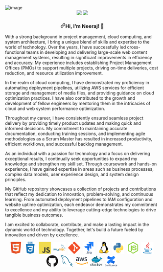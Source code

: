 <img width="1200" alt="image" src="https://github.com/Neerajraja10/Neeraj-Raja-overview/assets/114890256/56dd56ed-75ea-4239-8602-75afe2d5ec1e">

<div align="center" dir="auto">
<a href="https://www.linkedin.com/in/neeraj-raja-260a10104/" rel="nofollow"><img src="https://camo.githubusercontent.com/a0a9351981213a8f7a1f933af50f04f7b50f8c2926fce5e3c3d676868d63a3f4/68747470733a2f2f696d672e736869656c64732e696f2f62616467652f4c696e6b6564496e2d6433663665393f7374796c653d666f722d7468652d6261646765266c6162656c436f6c6f723d353535353535266c6f676f3d6c696e6b6564696e266c6f676f436f6c6f723d7768697465" data-canonical-src="https://img.shields.io/badge/LinkedIn-d3f6e9?style=for-the-badge&amp;labelColor=555555&amp;logo=linkedin&amp;logoColor=white" style="max-width: 100%;" target=”_blank”></a>
<a href="mailto:raja.n@northeastern.edu"><img src="https://camo.githubusercontent.com/793bdd22bd04b8772ef8af2dce03a309d9b99256d57496b805e6db096c5a2cc7/68747470733a2f2f696d672e736869656c64732e696f2f62616467652f476d61696c2d6433663665393f7374796c653d666f722d7468652d6261646765266c6162656c436f6c6f723d353535353535266c6f676f3d676d61696c266c6f676f436f6c6f723d7768697465" data-canonical-src="https://img.shields.io/badge/Gmail-d3f6e9?style=for-the-badge&amp;labelColor=555555&amp;logo=gmail&amp;logoColor=white" style="max-width: 100%;"></a>
<h3 tabindex="-1" dir="auto"><a id="user-content-hi-im-ashika-" class="anchor" aria-hidden="true" href="#hi-im-ashika-"><svg class="octicon octicon-link" viewBox="0 0 16 16" version="1.1" width="16" height="16" aria-hidden="true"><path d="m7.775 3.275 1.25-1.25a3.5 3.5 0 1 1 4.95 4.95l-2.5 2.5a3.5 3.5 0 0 1-4.95 0 .751.751 0 0 1 .018-1.042.751.751 0 0 1 1.042-.018 1.998 1.998 0 0 0 2.83 0l2.5-2.5a2.002 2.002 0 0 0-2.83-2.83l-1.25 1.25a.751.751 0 0 1-1.042-.018.751.751 0 0 1-.018-1.042Zm-4.69 9.64a1.998 1.998 0 0 0 2.83 0l1.25-1.25a.751.751 0 0 1 1.042.018.751.751 0 0 1 .018 1.042l-1.25 1.25a3.5 3.5 0 1 1-4.95-4.95l2.5-2.5a3.5 3.5 0 0 1 4.95 0 .751.751 0 0 1-.018 1.042.751.751 0 0 1-1.042.018 1.998 1.998 0 0 0-2.83 0l-2.5 2.5a1.998 1.998 0 0 0 0 2.83Z"></path></svg></a>Hi, I’m Neeraj! <g-emoji class="g-emoji" alias="wave" fallback-src="https://github.githubassets.com/images/icons/emoji/unicode/1f44b.png">👋</g-emoji></h3>
</div>


With a strong background in project management, cloud computing, and system architecture, I bring a unique blend of skills and expertise to the world of technology. Over the years, I have successfully led cross-functional teams in developing and delivering large-scale web content management systems, resulting in significant improvements in efficiency and accuracy. My experience includes establishing Project Management Offices (PMOs) to support multiple projects, driving on-time deliveries, cost reduction, and resource utilization improvement.

In the realm of cloud computing, I have demonstrated my proficiency in automating deployment pipelines, utilizing AWS services for efficient storage and management of media files, and providing guidance on cloud optimization practices. I have also contributed to the growth and development of fellow engineers by mentoring them in the intricacies of cloud and web system performance optimization.

Throughout my career, I have consistently ensured seamless project delivery by providing timely product updates and making quick and informed decisions. My commitment to maintaining accurate documentation, conducting training sessions, and implementing agile methodologies as a Scrum Master has resulted in increased productivity, efficient workflows, and successful backlog management.

As an individual with a passion for technology and a focus on delivering exceptional results, I continually seek opportunities to expand my knowledge and strengthen my skill set. Through coursework and hands-on experience, I have gained expertise in areas such as business processes, complex data models, user experience design, and system design principles.

My GitHub repository showcases a collection of projects and contributions that reflect my dedication to innovation, problem-solving, and continuous learning. From automated deployment pipelines to IAM configuration and website uptime optimization, each endeavor demonstrates my commitment to excellence and my ability to leverage cutting-edge technologies to drive tangible business outcomes.

I am excited to collaborate, contribute, and make a lasting impact in the dynamic world of technology. Together, let's build a future fueled by innovation and driven by excellence.
<div align="center">
  <img src="https://github.com/devicons/devicon/blob/master/icons/html5/html5-original.svg" alt="HTML" width="40" height="40"/>&nbsp;
  <img src="https://github.com/devicons/devicon/blob/master/icons/css3/css3-plain-wordmark.svg" alt="CSS" width="40" height="40"/>&nbsp;
  <img src="https://github.com/devicons/devicon/blob/master/icons/javascript/javascript-original.svg" alt="JavaScript" width="40" height="40"/>&nbsp;
  <img src="https://github.com/devicons/devicon/blob/master/icons/mysql/mysql-original-wordmark.svg" alt="MySQL" width="40" height="40"/>&nbsp;
  <img src="https://github.com/devicons/devicon/blob/master/icons/git/git-plain.svg" alt="Git" width="40" height="40"/>&nbsp;
  <img src="https://raw.githubusercontent.com/devicons/devicon/1119b9f84c0290e0f0b38982099a2bd027a48bf1/icons/jira/jira-original-wordmark.svg" alt="Xcode" width="40" height="40"/>&nbsp;
  <img src="https://raw.githubusercontent.com/devicons/devicon/1119b9f84c0290e0f0b38982099a2bd027a48bf1/icons/linux/linux-original.svg" alt="Linux" width="40" height="40"/>&nbsp;
  <img src="https://github.com/devicons/devicon/blob/master/icons/python/python-original.svg" alt="Python" width="40" height="40"/>&nbsp;
  <img src="https://github.com/devicons/devicon/blob/master/icons/nodejs/nodejs-original.svg" alt="NodeJs" width="40" height="40"/>&nbsp;
  <img src="https://github.com/devicons/devicon/blob/master/icons/java/java-original.svg" alt="Java" width="40" height="40"/>&nbsp;
  <img src="https://github.com/devicons/devicon/blob/master/icons/github/github-original.svg" alt="GitHub" width="40" height="40"/>&nbsp;
  <img src="https://github.com/devicons/devicon/blob/master/icons/mysql/mysql-original.svg" alt="MySql" width="40" height="40"/>&nbsp;
  <img src="https://raw.githubusercontent.com/devicons/devicon/1119b9f84c0290e0f0b38982099a2bd027a48bf1/icons/amazonwebservices/amazonwebservices-original-wordmark.svg" alt="AWS" width="40" height="40"/>&nbsp;
  <img src="https://raw.githubusercontent.com/devicons/devicon/1119b9f84c0290e0f0b38982099a2bd027a48bf1/icons/docker/docker-original-wordmark.svg" alt="AWS" width="40" height="40"/>&nbsp;
  <img src="https://raw.githubusercontent.com/devicons/devicon/1119b9f84c0290e0f0b38982099a2bd027a48bf1/icons/confluence/confluence-original-wordmark.svg" alt="SourceTree" width="40" height="40"/>&nbsp;
</div>
